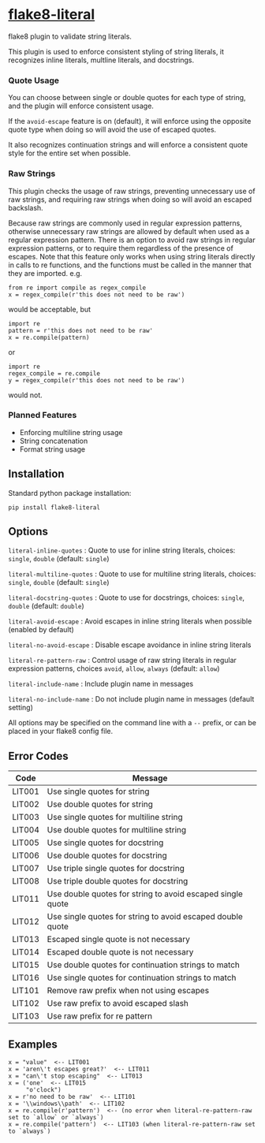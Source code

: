 # [flake8-literal](https://github.com/plinss/flake8-literal)

flake8 plugin to validate string literals.

This plugin is used to enforce consistent styling of string literals,
it recognizes inline literals, 
multline literals,
and docstrings.

### Quote Usage

You can choose between single or double quotes for each type of string,
and the plugin will enforce consistent usage.

If the `avoid-escape` feature is on (default),
it will enforce using the opposite quote type when doing so
will avoid the use of escaped quotes.

It also recognizes continuation strings 
and will enforce a consistent quote style for the entire set 
when possible.

### Raw Strings

This plugin checks the usage of raw strings,
preventing unnecessary use of raw strings, 
and requiring raw strings when doing so will avoid an escaped backslash.

Because raw strings are commonly used in regular expression patterns,
otherwise unnecessary raw strings are allowed by default 
when used as a regular expression pattern.
There is an option to avoid raw strings in regular expression patterns,
or to require them regardless of the presence of escapes.
Note that this feature only works when using string literals directly
in calls to re functions,
and the functions must be called in the manner that they are imported. 
e.g.
```
from re import compile as regex_compile
x = regex_compile(r'this does not need to be raw')
```
would be acceptable, but
```
import re
pattern = r'this does not need to be raw'
x = re.compile(pattern)
```
or
```
import re
regex_compile = re.compile
y = regex_compile(r'this does not need to be raw')
```
would not.

### Planned Features

* Enforcing multiline string usage
* String concatenation 
* Format string usage


## Installation

Standard python package installation:

    pip install flake8-literal


## Options

`literal-inline-quotes`
: Quote to use for inline string literals, 
choices: `single`, `double` (default: `single`)

`literal-multiline-quotes`
: Quote to use for multiline string literals, 
choices: `single`, `double` (default: `single`)

`literal-docstring-quotes`
: Quote to use for docstrings, 
choices: `single`, `double` (default: `double`)

`literal-avoid-escape`
: Avoid escapes in inline string literals when possible (enabled by default)

`literal-no-avoid-escape`
: Disable escape avoidance in inline string literals

`literal-re-pattern-raw`
: Control usage of raw string literals in regular expression patterns,
choices `avoid`, `allow`, `always` (default: `allow`)

`literal-include-name`
: Include plugin name in messages

`literal-no-include-name`
: Do not include plugin name in messages (default setting)

All options may be specified on the command line with a `--` prefix,
or can be placed in your flake8 config file.


## Error Codes

| Code   | Message |
|--------|---------|
| LIT001 | Use single quotes for string
| LIT002 | Use double quotes for string
| LIT003 | Use single quotes for multiline string
| LIT004 | Use double quotes for multiline string
| LIT005 | Use single quotes for docstring
| LIT006 | Use double quotes for docstring
| LIT007 | Use triple single quotes for docstring
| LIT008 | Use triple double quotes for docstring
| LIT011 | Use double quotes for string to avoid escaped single quote
| LIT012 | Use single quotes for string to avoid escaped double quote
| LIT013 | Escaped single quote is not necessary
| LIT014 | Escaped double quote is not necessary
| LIT015 | Use double quotes for continuation strings to match
| LIT016 | Use single quotes for continuation strings to match
| LIT101 | Remove raw prefix when not using escapes
| LIT102 | Use raw prefix to avoid escaped slash
| LIT103 | Use raw prefix for re pattern


## Examples

```
x = "value"  <-- LIT001
x = 'aren\'t escapes great?'  <-- LIT011
x = "can\'t stop escaping"  <-- LIT013
x = ('one'  <-- LIT015
     "o'clock")
x = r'no need to be raw'  <-- LIT101
x = '\\windows\\path'  <-- LIT102
x = re.compile(r'pattern')  <-- (no error when literal-re-pattern-raw set to `allow` or `always`)
x = re.compile('pattern')  <-- LIT103 (when literal-re-pattern-raw set to `always`)
```